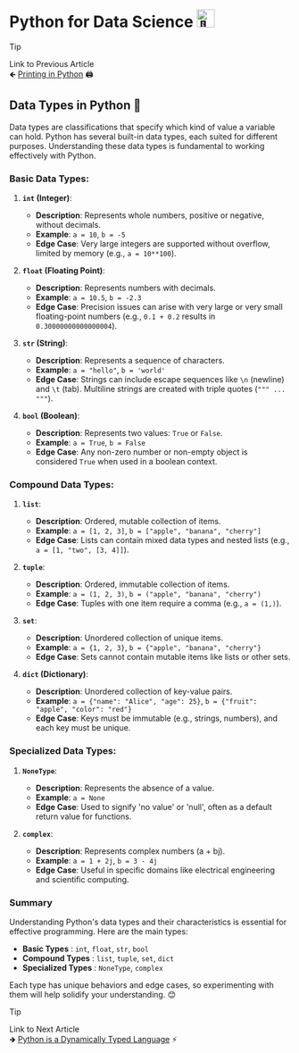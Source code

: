 # Python for Data Science <picture> <source srcset="https://fonts.gstatic.com/s/e/notoemoji/latest/1f40d/512.webp" type="image/webp"> <img src="https://fonts.gstatic.com/s/e/notoemoji/latest/1f40d/512.gif" alt="🐍" width="32" height="32"> </picture>

> [!TIP]  
> Link to Previous Article  
> 🡸 [ Printing in Python](/Python/Articles/2_how_to_print_in_python.md) 🖨️


## Data Types in Python 💊

Data types are classifications that specify which kind of value a variable can hold. Python has several built-in data types, each suited for different purposes. Understanding these data types is fundamental to working effectively with Python.

### Basic Data Types:

1. **`int` (Integer)**:
   - **Description**: Represents whole numbers, positive or negative, without decimals.
   - **Example**: `a = 10`, `b = -5`
   - **Edge Case**: Very large integers are supported without overflow, limited by memory (e.g., `a = 10**100`).

2. **`float` (Floating Point)**:
   - **Description**: Represents numbers with decimals.
   - **Example**: `a = 10.5`, `b = -2.3`
   - **Edge Case**: Precision issues can arise with very large or very small floating-point numbers (e.g., `0.1 + 0.2` results in `0.30000000000000004`).

3. **`str` (String)**:
   - **Description**: Represents a sequence of characters.
   - **Example**: `a = "hello"`, `b = 'world'`
   - **Edge Case**: Strings can include escape sequences like `\n` (newline) and `\t` (tab). Multiline strings are created with triple quotes (`""" ... """`).

4. **`bool` (Boolean)**:
   - **Description**: Represents two values: `True` or `False`.
   - **Example**: `a = True`, `b = False`
   - **Edge Case**: Any non-zero number or non-empty object is considered `True` when used in a boolean context.

### Compound Data Types:

1. **`list`**:
   - **Description**: Ordered, mutable collection of items.
   - **Example**: `a = [1, 2, 3]`, `b = ["apple", "banana", "cherry"]`
   - **Edge Case**: Lists can contain mixed data types and nested lists (e.g., `a = [1, "two", [3, 4]]`).

2. **`tuple`**:
   - **Description**: Ordered, immutable collection of items.
   - **Example**: `a = (1, 2, 3)`, `b = ("apple", "banana", "cherry")`
   - **Edge Case**: Tuples with one item require a comma (e.g., `a = (1,)`).

3. **`set`**:
   - **Description**: Unordered collection of unique items.
   - **Example**: `a = {1, 2, 3}`, `b = {"apple", "banana", "cherry"}`
   - **Edge Case**: Sets cannot contain mutable items like lists or other sets.

4. **`dict` (Dictionary)**:
   - **Description**: Unordered collection of key-value pairs.
   - **Example**: `a = {"name": "Alice", "age": 25}`, `b = {"fruit": "apple", "color": "red"}`
   - **Edge Case**: Keys must be immutable (e.g., strings, numbers), and each key must be unique.

### Specialized Data Types:

1. **`NoneType`**:
   - **Description**: Represents the absence of a value.
   - **Example**: `a = None`
   - **Edge Case**: Used to signify 'no value' or 'null', often as a default return value for functions.

2. **`complex`**:
   - **Description**: Represents complex numbers (a + bj).
   - **Example**: `a = 1 + 2j`, `b = 3 - 4j`
   - **Edge Case**: Useful in specific domains like electrical engineering and scientific computing.

### Summary

Understanding Python's data types and their characteristics is essential for effective programming. Here are the main types:

- **Basic Types** : `int`, `float`, `str`, `bool`
- **Compound Types** : `list`, `tuple`, `set`, `dict`
- **Specialized Types** : `NoneType`, `complex`

Each type has unique behaviors and edge cases, so experimenting with them will help solidify your understanding. 😊

> [!TIP]  
> Link to Next Article  
> 🡺 [Python is a Dynamically Typed Language](/Python/Articles/4_dynamic_typing.md) ⚡